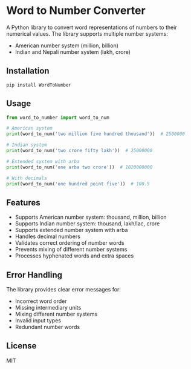 # Word to Number Converter

A Python library to convert word representations of numbers to their numerical values. The library supports multiple number systems:

- American number system (million, billion)
- Indian and Nepali number system (lakh, crore)

## Installation

```
pip install WordToNumber
```

## Usage

```python
from word_to_number import word_to_num

# American system
print(word_to_num('two million five hundred thousand'))  # 2500000

# Indian system
print(word_to_num('two crore fifty lakh'))  # 25000000

# Extended system with arba
print(word_to_num('one arba two crore'))  # 1020000000

# With decimals
print(word_to_num('one hundred point five'))  # 100.5
```

## Features

- Supports American number system: thousand, million, billion
- Supports Indian number system: thousand, lakh/lac, crore
- Supports extended number system with arba
- Handles decimal numbers
- Validates correct ordering of number words
- Prevents mixing of different number systems
- Processes hyphenated words and extra spaces

## Error Handling

The library provides clear error messages for:
- Incorrect word order
- Missing intermediary units
- Mixing different number systems
- Invalid input types
- Redundant number words

## License

MIT